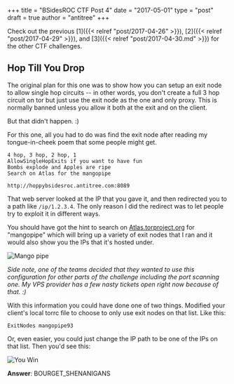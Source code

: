 +++
title = "BSidesROC CTF Post 4"
date = "2017-05-01"
type = "post"
draft = true
author = "antitree"
+++

Check out the previous [1]({{< relref "post/2017-04-26" >}}), [2]({{< relref "post/2017-04-29" >}}), and 
[3]({{< relref "post/2017-04-30.md" >}}) for the other CTF challenges. 

## Hop Till You Drop

The original plan for this one was to show how you can setup an exit node to 
allow single hop circuits -- in other words, you don't create a full 3 hop
circuit on tor but just use the exit node as the one and only proxy. This 
is normally banned unless you allow it both at the exit and on the client. 

But that didn't happen. :)

For this one, all you had to do was find the exit node after reading my
tongue-in-cheek poem that some people might get. 

```
4 hop, 3 hop, 2 hop, 1
AllowSingleHopExits if you want to have fun
Bombs explode and Apples are ripe
Search on Atlas for the mangopipe

http://hoppybsidesroc.antitree.com:8089
```

That web server looked at the IP that you gave it, and then redirected
you to a path like `/ip/1.2.3.4`. The only reason I did the redirect
was to let people try to exploit it in different ways. 

You should have got the hint to search on [Atlas.torproject.org](https://atlas.torproject.org/?#search/mangopipe) for "mangopipe" which will bring up a variety of exit nodes that I ran
and it would also show you the IPs that it's hosted under. 

![Mango pipe](/img/2017_mangopipe.png)

*Side note, one of the teams decided that they wanted to use this configuration
for other parts of the challenge including the port scanning one. My VPS provider
has a few nasty tickets open right now because of that. :)*

With this information you could have done one of two things. Modified your client's 
local torrc file to choose to only use exit nodes on that list. Like this:

`ExitNodes mangopipe93`

Or, even easier, you could just change the IP path to be one of the IPs on that list. 
Then you'd see this:

![You Win](/img/2017_mangopipe2.png)

**Answer**: BOURGET_SHENANIGANS


